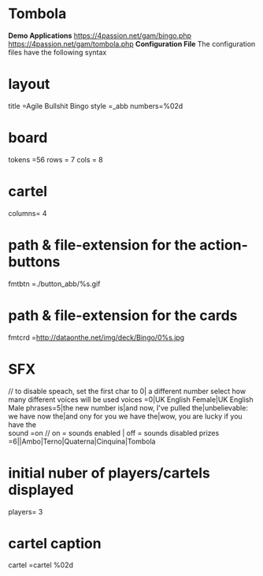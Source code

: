 # Tombola
**Demo Applications**
https://4passion.net/gam/bingo.php
https://4passion.net/gam/tombola.php
**Configuration File**
The configuration files have the following syntax

#      layout
title  =Agile Bullshit Bingo
style  =_abb
numbers=%02d
#        board
tokens =56
rows   = 7
cols   = 8
#       cartel
columns= 4
#       path & file-extension for the action-buttons
fmtbtn =./button_abb/%s.gif
#       path & file-extension for the cards
fmtcrd =http://dataonthe.net/img/deck/Bingo/0%s.jpg
#       SFX
//      to disable speach, set the first char to 0| a different number select how many different voices will be used
voices =0|UK English Female|UK English Male
phrases=5|the new number is|and now, I've pulled the|unbelievable: we have now the|and ony for you we have the|wow, you are lucky if you have the   
sound  =on
//      on = sounds enabled | off = sounds disabled
prizes =6||Ambo|Terno|Quaterna|Cinquina|Tombola
#      initial nuber of players/cartels displayed
players= 3
#        cartel caption
cartel =cartel %02d
